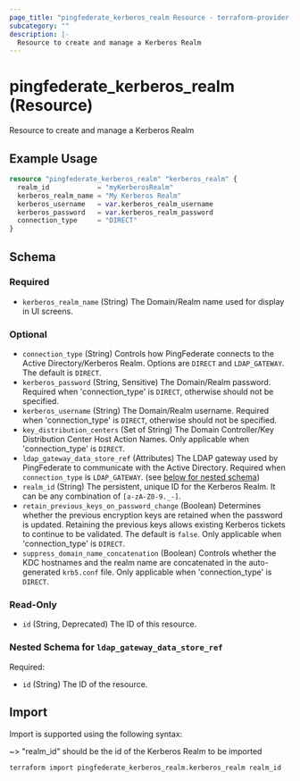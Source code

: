 ```yaml
---
page_title: "pingfederate_kerberos_realm Resource - terraform-provider-pingfederate"
subcategory: ""
description: |-
  Resource to create and manage a Kerberos Realm
---
```


# pingfederate_kerberos_realm (Resource)

Resource to create and manage a Kerberos Realm

## Example Usage

```terraform
resource "pingfederate_kerberos_realm" "kerberos_realm" {
  realm_id            = "myKerberosRealm"
  kerberos_realm_name = "My Kerberos Realm"
  kerberos_username   = var.kerberos_realm_username
  kerberos_password   = var.kerberos_realm_password
  connection_type     = "DIRECT"
}
```

<!-- schema generated by tfplugindocs -->
## Schema

### Required

- `kerberos_realm_name` (String) The Domain/Realm name used for display in UI screens.

### Optional

- `connection_type` (String) Controls how PingFederate connects to the Active Directory/Kerberos Realm. Options are `DIRECT` and `LDAP_GATEWAY`. The default is `DIRECT`.
- `kerberos_password` (String, Sensitive) The Domain/Realm password. Required when 'connection_type' is `DIRECT`, otherwise should not be specified.
- `kerberos_username` (String) The Domain/Realm username. Required when 'connection_type' is `DIRECT`, otherwise should not be specified.
- `key_distribution_centers` (Set of String) The Domain Controller/Key Distribution Center Host Action Names. Only applicable when 'connection_type' is `DIRECT`.
- `ldap_gateway_data_store_ref` (Attributes) The LDAP gateway used by PingFederate to communicate with the Active Directory. Required when `connection_type` is `LDAP_GATEWAY`. (see [below for nested schema](#nestedatt--ldap_gateway_data_store_ref))
- `realm_id` (String) The persistent, unique ID for the Kerberos Realm. It can be any combination of `[a-zA-Z0-9._-]`.
- `retain_previous_keys_on_password_change` (Boolean) Determines whether the previous encryption keys are retained when the password is updated. Retaining the previous keys allows existing Kerberos tickets to continue to be validated. The default is `false`. Only applicable when 'connection_type' is `DIRECT`.
- `suppress_domain_name_concatenation` (Boolean) Controls whether the KDC hostnames and the realm name are concatenated in the auto-generated `krb5.conf` file. Only applicable when 'connection_type' is `DIRECT`.

### Read-Only

- `id` (String, Deprecated) The ID of this resource.

<a id="nestedatt--ldap_gateway_data_store_ref"></a>
### Nested Schema for `ldap_gateway_data_store_ref`

Required:

- `id` (String) The ID of the resource.

## Import

Import is supported using the following syntax:

~> "realm_id" should be the id of the Kerberos Realm to be imported

```shell
terraform import pingfederate_kerberos_realm.kerberos_realm realm_id
```